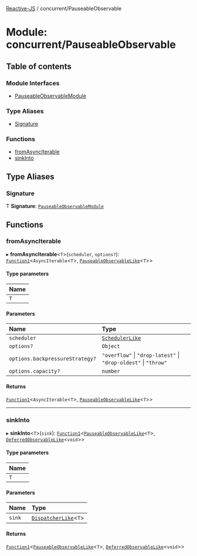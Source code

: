[Reactive-JS](../README.md) / concurrent/PauseableObservable

# Module: concurrent/PauseableObservable

## Table of contents

### Module Interfaces

- [PauseableObservableModule](../interfaces/concurrent_PauseableObservable.PauseableObservableModule.md)

### Type Aliases

- [Signature](concurrent_PauseableObservable.md#signature)

### Functions

- [fromAsyncIterable](concurrent_PauseableObservable.md#fromasynciterable)
- [sinkInto](concurrent_PauseableObservable.md#sinkinto)

## Type Aliases

### Signature

Ƭ **Signature**: [`PauseableObservableModule`](../interfaces/concurrent_PauseableObservable.PauseableObservableModule.md)

## Functions

### fromAsyncIterable

▸ **fromAsyncIterable**<`T`\>(`scheduler`, `options?`): [`Function1`](functions.md#function1)<`AsyncIterable`<`T`\>, [`PauseableObservableLike`](../interfaces/concurrent.PauseableObservableLike.md)<`T`\>\>

#### Type parameters

| Name |
| :------ |
| `T` |

#### Parameters

| Name | Type |
| :------ | :------ |
| `scheduler` | [`SchedulerLike`](../interfaces/concurrent.SchedulerLike.md) |
| `options?` | `Object` |
| `options.backpressureStrategy?` | ``"overflow"`` \| ``"drop-latest"`` \| ``"drop-oldest"`` \| ``"throw"`` |
| `options.capacity?` | `number` |

#### Returns

[`Function1`](functions.md#function1)<`AsyncIterable`<`T`\>, [`PauseableObservableLike`](../interfaces/concurrent.PauseableObservableLike.md)<`T`\>\>

___

### sinkInto

▸ **sinkInto**<`T`\>(`sink`): [`Function1`](functions.md#function1)<[`PauseableObservableLike`](../interfaces/concurrent.PauseableObservableLike.md)<`T`\>, [`DeferredObservableLike`](../interfaces/concurrent.DeferredObservableLike.md)<`void`\>\>

#### Type parameters

| Name |
| :------ |
| `T` |

#### Parameters

| Name | Type |
| :------ | :------ |
| `sink` | [`DispatcherLike`](../interfaces/concurrent.DispatcherLike.md)<`T`\> |

#### Returns

[`Function1`](functions.md#function1)<[`PauseableObservableLike`](../interfaces/concurrent.PauseableObservableLike.md)<`T`\>, [`DeferredObservableLike`](../interfaces/concurrent.DeferredObservableLike.md)<`void`\>\>
